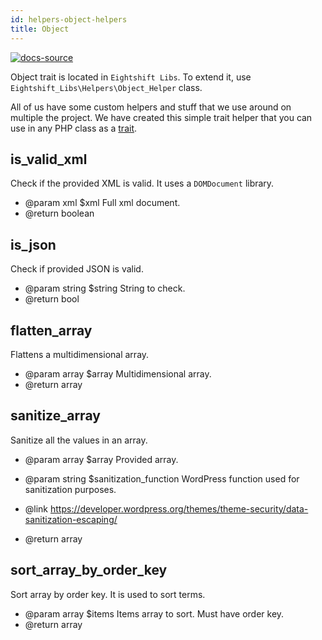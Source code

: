 ```yaml
---
id: helpers-object-helpers
title: Object
---
```


[![docs-source](https://img.shields.io/badge/source-eigthshift--libs-blue?style=for-the-badge&logo=php&labelColor=2a2a2a)](https://github.com/hhftechtips/eightshift-libs/tree/v2.0.0/src/helpers/class-object-helper.php)

Object trait is located in `Eightshift Libs`. To extend it, use `Eightshift_Libs\Helpers\Object_Helper` class.

All of us have some custom helpers and stuff that we use around on multiple the project. We have created this simple trait helper that you can use in any PHP class as a [trait](/docs/legacy/v4/guides/extending-classes).

## is_valid_xml

Check if the provided XML is valid. It uses a `DOMDocument` library.

* @param xml $xml Full xml document.
* @return boolean

## is_json

Check if provided JSON is valid.

* @param string $string String to check.
* @return bool

## flatten_array

Flattens a multidimensional array.

* @param  array $array Multidimensional array.
* @return array

## sanitize_array

Sanitize all the values in an array.

* @param array  $array                 Provided array.
* @param string $sanitization_function WordPress function used for sanitization purposes.

* @link https://developer.wordpress.org/themes/theme-security/data-sanitization-escaping/

* @return array

## sort_array_by_order_key

Sort array by order key. It is used to sort terms.

* @param array $items Items array to sort. Must have order key.
* @return array
